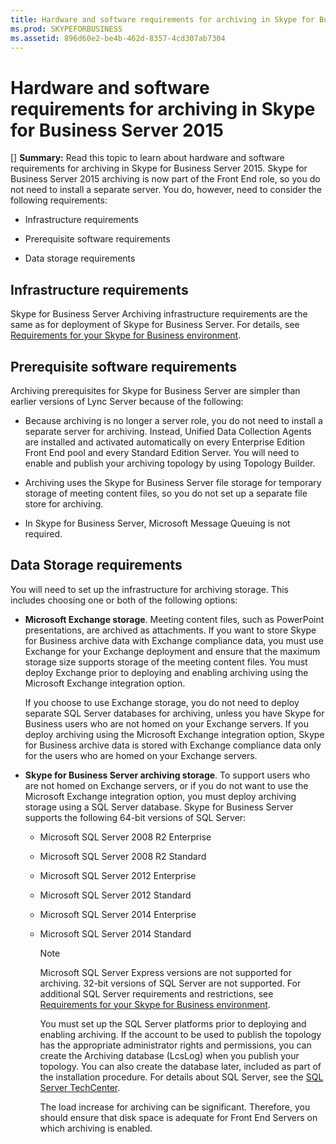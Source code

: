 ```yaml
---
title: Hardware and software requirements for archiving in Skype for Business Server 2015
ms.prod: SKYPEFORBUSINESS
ms.assetid: 896d60e2-be4b-462d-8357-4cd307ab7304
---
```



# Hardware and software requirements for archiving in Skype for Business Server 2015
[] **Summary:** Read this topic to learn about hardware and software requirements for archiving in Skype for Business Server 2015.
Skype for Business Server 2015 archiving is now part of the Front End role, so you do not need to install a separate server. You do, however, need to consider the following requirements:
  
    
    


- Infrastructure requirements
    
  
- Prerequisite software requirements
    
  
- Data storage requirements
    
  

## Infrastructure requirements

Skype for Business Server Archiving infrastructure requirements are the same as for deployment of Skype for Business Server. For details, see  [Requirements for your Skype for Business environment](requirements-for-your-skype-for-business-environment.md). 
  
    
    

## Prerequisite software requirements

Archiving prerequisites for Skype for Business Server are simpler than earlier versions of Lync Server because of the following: 
  
    
    

- Because archiving is no longer a server role, you do not need to install a separate server for archiving. Instead, Unified Data Collection Agents are installed and activated automatically on every Enterprise Edition Front End pool and every Standard Edition Server. You will need to enable and publish your archiving topology by using Topology Builder.
    
  
- Archiving uses the Skype for Business Server file storage for temporary storage of meeting content files, so you do not set up a separate file store for archiving.
    
  
- In Skype for Business Server, Microsoft Message Queuing is not required.
    
  

## Data Storage requirements

You will need to set up the infrastructure for archiving storage. This includes choosing one or both of the following options:
  
    
    

- **Microsoft Exchange storage**. Meeting content files, such as PowerPoint presentations, are archived as attachments. If you want to store Skype for Business archive data with Exchange compliance data, you must use Exchange for your Exchange deployment and ensure that the maximum storage size supports storage of the meeting content files. You must deploy Exchange prior to deploying and enabling archiving using the Microsoft Exchange integration option. 
    
    If you choose to use Exchange storage, you do not need to deploy separate SQL Server databases for archiving, unless you have Skype for Business users who are not homed on your Exchange servers. If you deploy archiving using the Microsoft Exchange integration option, Skype for Business archive data is stored with Exchange compliance data only for the users who are homed on your Exchange servers. 
    
  
- **Skype for Business Server archiving storage**. To support users who are not homed on Exchange servers, or if you do not want to use the Microsoft Exchange integration option, you must deploy archiving storage using a SQL Server database. Skype for Business Server supports the following 64-bit versions of SQL Server:
    
  - Microsoft SQL Server 2008 R2 Enterprise
    
  
  - Microsoft SQL Server 2008 R2 Standard
    
  
  - Microsoft SQL Server 2012 Enterprise
    
  
  - Microsoft SQL Server 2012 Standard
    
  
  - Microsoft SQL Server 2014 Enterprise
    
  
  - Microsoft SQL Server 2014 Standard
    
  

    > [!NOTE]
      > Microsoft SQL Server Express versions are not supported for archiving. 32-bit versions of SQL Server are not supported. For additional SQL Server requirements and restrictions, see  [Requirements for your Skype for Business environment](requirements-for-your-skype-for-business-environment.md). 

    You must set up the SQL Server platforms prior to deploying and enabling archiving. If the account to be used to publish the topology has the appropriate administrator rights and permissions, you can create the Archiving database (LcsLog) when you publish your topology. You can also create the database later, included as part of the installation procedure. For details about SQL Server, see the  [SQL Server TechCenter](https://go.microsoft.com/fwlink/p/?linkID=129045).
    
    The load increase for archiving can be significant. Therefore, you should ensure that disk space is adequate for Front End Servers on which archiving is enabled.
    
  

